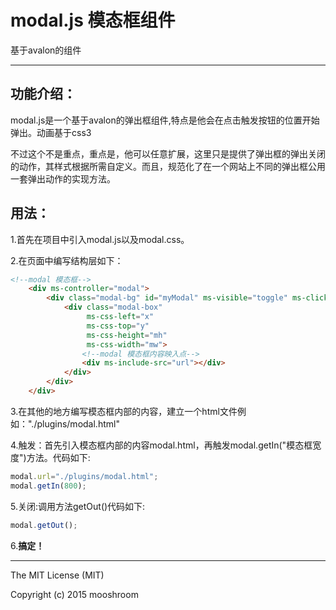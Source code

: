 
# modal.js 模态框组件
基于avalon的组件


---


## 功能介绍：
modal.js是一个基于avalon的弹出框组件,特点是他会在点击触发按钮的位置开始弹出。动画基于css3

不过这个不是重点，重点是，他可以任意扩展，这里只是提供了弹出框的弹出关闭的动作，其样式根据所需自定义。而且，规范化了在一个网站上不同的弹出框公用一套弹出动作的实现方法。


## 用法：
1.首先在项目中引入modal.js以及modal.css。

2.在页面中编写结构层如下：

```html
<!--modal 模态框-->
    <div ms-controller="modal">
        <div class="modal-bg" id="myModal" ms-visible="toggle" ms-click="getOut">
            <div class="modal-box"
                 ms-css-left="x"
                 ms-css-top="y"
                 ms-css-height="mh"
                 ms-css-width="mw">
                <!--modal 模态框内容映入点-->
                <div ms-include-src="url"></div>
            </div>
        </div>
    </div>
 ```

3.在其他的地方编写模态框内部的内容，建立一个html文件例如："./plugins/modal.html"

4.触发：首先引入模态框内部的内容modal.html，再触发modal.getIn("模态框宽度")方法。代码如下:

```javascript
modal.url="./plugins/modal.html";
modal.getIn(800);
 ```

5.关闭:调用方法getOut()代码如下:

```javascript
modal.getOut();
 ```

6.**搞定！**


---
The MIT License (MIT)

Copyright (c) 2015 mooshroom